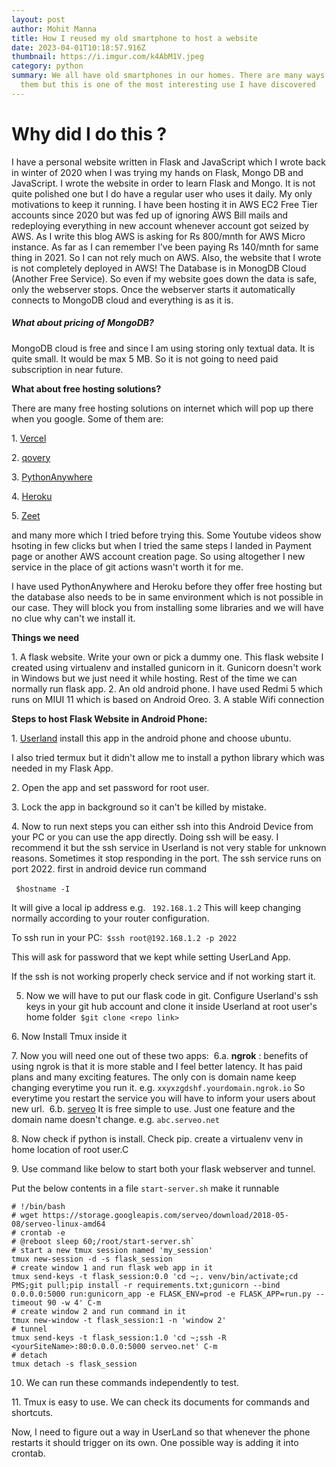 ```yaml
---
layout: post
author: Mohit Manna
title: How I reused my old smartphone to host a website
date: 2023-04-01T10:18:57.916Z
thumbnail: https://i.imgur.com/k4AbM1V.jpeg
category: python
summary: We all have old smartphones in our homes. There are many ways to reuse
  them but this is one of the most interesting use I have discovered
---
```

# Why did I do this ?

I have a personal website written in Flask and JavaScript which I wrote back in winter of 2020 when I was trying my hands on Flask, Mongo DB and JavaScript.
I wrote the website in order to learn Flask and Mongo. It is not quite polished one but I do have a regular user who uses it daily. My only motivations to keep it running. 
I have been hosting it in AWS EC2 Free Tier accounts since 2020 but was fed up of ignoring AWS Bill mails and redeploying everything in new account whenever account got seized by AWS.
As I write this blog AWS is asking for Rs 800/mnth for AWS Micro instance. As far as I can remember I've been paying Rs 140/mnth for same thing in 2021. So I can not rely much on AWS.
Also, the website that I wrote is not completely deployed in AWS! The Database is in MonogDB Cloud (Another Free Service). So even if my website goes down the data is safe, only the webserver stops. 
Once the webserver starts it automatically connects to MongoDB cloud and everything is as it is. 

##### What about pricing of MongoDB?

MongoDB cloud is free and since I am using storing only textual data. It is quite small. It would be max 5 MB. So it is not going to need paid subscription in near future.

**What about free hosting solutions?**

T﻿here are many free hosting solutions on internet which will pop up there when you google. Some of them are: 

1﻿. [Vercel](https://www.qovery.com/)

2﻿. [qovery](https://www.qovery.com/)

3﻿. [PythonAnywhere](https://www.pythonanywhere.com/)

4﻿. [Heroku](https://www.heroku.com/)

5﻿. [Zeet](https://zeet.co/)

a﻿nd many more which I tried before trying this. Some Youtube videos show hsoting in few clicks but when I tried the same steps I landed in Payment page or another AWS account creation page. So using altogether I new service in the place of git actions wasn't worth it for me. 

I﻿ have used PythonAnywhere and Heroku before they offer free hosting but the database also needs to be in same environment which is not possible in our case.
T﻿hey will block you from installing some libraries and we will have no clue why can't we install it. 

**Things we need** 

1﻿. A flask website. Write your own or pick a dummy one.  This flask website I created using virtualenv and installed gunicorn in it. Gunicorn doesn't work in Windows but we just need it while hosting. Rest of the time we can normally run flask app.
2﻿. An old android phone. I have used Redmi 5 which runs on MIUI 11 which is based on Android Oreo. 
3﻿. A stable Wifi connection

**Steps to host Flask Website in Android Phone:**

1﻿. [Userland](https://play.google.com/store/apps/details?id=tech.ula&hl=en&gl=US&pli=1) install this app in the android phone and choose ubuntu.

I﻿ also tried termux but it didn't allow me to install a python library which was needed in my Flask App. 

2﻿. Open the app and set password for root user.

3﻿. Lock the app in background so it can't be killed by mistake.

4﻿. Now to run next steps you can either ssh into this Android Device from your PC or you can use the app directly. Doing ssh will be easy. I recommend it but the ssh service in Userland is not very stable for unknown reasons. Sometimes it stop responding in the port. 
T﻿he ssh service runs on port 2022.
f﻿irst in android device run command 

`
$﻿hostname -I`﻿

I﻿t will give a local ip address e.g. `
1﻿92.168.1.2`﻿
T﻿his will keep changing normally according to your router configuration. 

T﻿o ssh run in your PC:`
$﻿ssh root@192.168.1.2 -p 2022`﻿

T﻿his will ask for password that we kept while setting UserLand App.

I﻿f the ssh is not working properly check service and if not working start it. 

5. Now we will have to put our flask code in git. Configure Userland's ssh keys in your git hub account and clone it inside Userland at root user's home folder`
$﻿git clone <repo link>`﻿

6﻿. Now Install Tmux inside it

7﻿. Now you will need one out of these two apps:
 ﻿       6.a. **ngrok** : benefits of using ngrok is that it is more stable and I feel better latency. It has paid plans and many exciting features. The only con is domain name keep changing everytime you run it. 
e﻿.g. `xxyxzgdshf.yourdomain.ngrok.io` 
S﻿o everytime you restart the service you will have to inform your users about new url.
 ﻿      6.b. [serveo](http://serveo.net/) It is free simple to use. Just one feature and the domain name doesn't change.
e﻿.g. `abc.serveo.net`

8﻿. Now check if python is install. Check pip. create a virtualenv venv in home location of root user.C

9﻿. Use command like below to start both your flask webserver and tunnel.

P﻿ut the below contents in a file `start-server.sh`  make it runnable

```shell
# !/bin/bash
# wget https://storage.googleapis.com/serveo/download/2018-05-08/serveo-linux-amd64
# crontab -e
# @reboot sleep 60;/root/start-server.sh`
# start a new tmux session named 'my_session'
tmux new-session -d -s flask_session
# create window 1 and run flask web app in it
tmux send-keys -t flask_session:0.0 'cd ~;. venv/bin/activate;cd PMS;git pull;pip install -r requirements.txt;gunicorn --bind 0.0.0.0:5000 run:gunicorn_app -e FLASK_ENV=prod -e FLASK_APP=run.py --timeout 90 -w 4' C-m
# create window 2 and run command in it
tmux new-window -t flask_session:1 -n 'window 2'
# tunnel
tmux send-keys -t flask_session:1.0 'cd ~;ssh -R <y﻿ourSiteName>:80:0.0.0.0:5000 serveo.net' C-m
# detach
tmux detach -s flask_session
```



10. We can run these commands independently to test.

1﻿1. Tmux is easy to use. We can check its documents for commands and shortcuts.

N﻿ow, I need to figure out a way in UserLand so that whenever the phone restarts it should trigger on its own. One possible way is adding it into crontab.